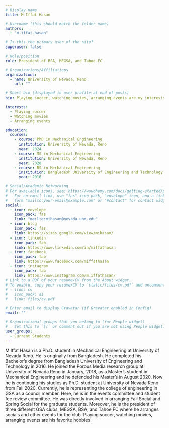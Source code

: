 ```yaml
---
# Display name
title: M Iffat Hasan

# Username (this should match the folder name)
authors:
  - "m-iffat-hasan"

# Is this the primary user of the site?
superuser: false

# Role/position
role: President of BSA, MEGSA, and Tahoe FC

# Organizations/Affiliations
organizations:
  - name: University of Nevada, Reno
    url: ""

# Short bio (displayed in user profile at end of posts)
bio: Playing soccer, watching movies, arranging events are my interests.

interests:
  - Playing soccer
  - Watching movies
  - Arranging events

education:
  courses:
    - course: PhD in Mechanical Engineering
      institution: University of Nevada, Reno
      year: 2024
    - course: MS in Mechanical Engineering
      institution: University of Nevada, Reno
      year: 2020
    - course: BS in Mechanical Engineering
      institution: Bangladesh University of Engineering and Technology (BUET)
      year: 2016

# Social/Academic Networking
# For available icons, see: https://wowchemy.com/docs/getting-started/page-builder/#icons
#   For an email link, use "fas" icon pack, "envelope" icon, and a link in the
#   form "mailto:your-email@example.com" or "#contact" for contact widget.
social:
  - icon: envelope
    icon_pack: fas
    link: "mailto:mihasan@nevada.unr.edu"
  - icon: blog
    icon_pack: fas
    link: https://sites.google.com/view/mihasan/
  - icon: linkedin
    icon_pack: fab
    link: https://www.linkedin.com/in/miffathasan
  - icon: facebook
    icon_pack: fab
    link: https://www.facebook.com/miffathasan
  - icon: instagram
    icon_pack: fab
    link: https://www.instagram.com/m.iffathasan/
# Link to a PDF of your resume/CV from the About widget.
# To enable, copy your resume/CV to `static/files/cv.pdf` and uncomment the lines below.
# - icon: cv
#   icon_pack: ai
#   link: files/cv.pdf

# Enter email to display Gravatar (if Gravatar enabled in Config)
email: ""

# Organizational groups that you belong to (for People widget)
#   Set this to `[]` or comment out if you are not using People widget.
user_groups:
  - Current Students
---
```


M Iffat Hasan is a Ph.D. student in Mechanical Engineering at University of Nevada Reno. He is
originally from Bangladesh. He completed his Bachelor’s degree from Bangladesh University of
Engineering and Technology in 2016. He joined the Porous Media research group at University of
Nevada Reno in January, 2018, as a Master’s student in Mechanical Engineering and he defended
his Master’s in August 2020. Now he is continuing his studies as Ph.D. student at University of
Nevada Reno from Fall 2020. Currently, he is representing the college of engineering in GSA as
a council member. Here, he is in the events committee and student fee review committee. He was
directly involved in arranging Fall Social and Spring Social for the graduate students. Moreover,
he is the president of three different GSA clubs, MEGSA, BSA, and Tahoe FC where he arranges
socials and other events for the club. Playing soccer, watching movies, arranging events are his
favorite hobbies.
